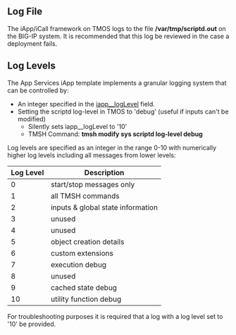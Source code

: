 ## Log File

The iApp/iCall framework on TMOS logs to the file **/var/tmp/scriptd.out** on the BIG-IP system.  It is recommended that this log be reviewed in the case a deployment fails.

## Log Levels

The App Services iApp template implements a granular logging system that can be controlled by:

+ An integer specified in the [iapp__logLevel](/presoref/#field-iapp__loglevel) field.  
+ Setting the scriptd log-level in TMOS to 'debug' (useful if inputs can't be modified)
	+ Silently sets iapp__logLevel to '10'
	+ TMSH Command: **tmsh modify sys scriptd log-level debug**

Log levels are specified as an integer in the range 0-10 with numerically higher log levels including all messages from lower levels:

Log Level | Description
---|---
0 | start/stop messages only
1 | all TMSH commands
2 | inputs &amp; global state information
3 | unused
4 | unused
5 | object creation details
6 | custom extensions
7 | execution debug
8 | unused
9 | cached state debug
10 | utility function debug

For troubleshooting purposes it is required that a log with a log level set to '10' be provided.  
